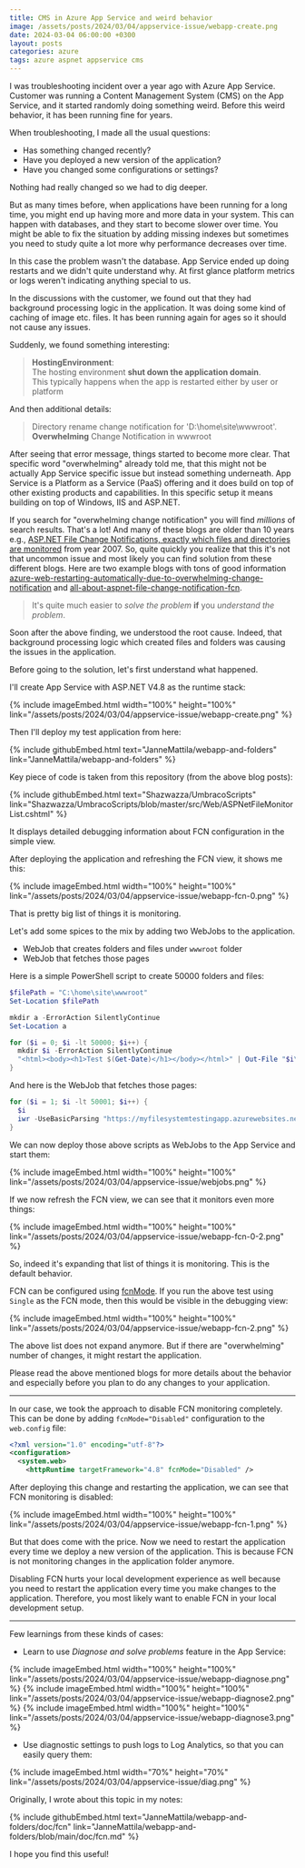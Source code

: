 ```yaml
---
title: CMS in Azure App Service and weird behavior
image: /assets/posts/2024/03/04/appservice-issue/webapp-create.png
date: 2024-03-04 06:00:00 +0300
layout: posts
categories: azure
tags: azure aspnet appservice cms
---
```

I was troubleshooting incident over a year ago with Azure App Service.
Customer was running a Content Management System (CMS) on the App Service,
and it started randomly doing something weird.
Before this weird behavior, it has been running fine for years.

When troubleshooting, I made all the usual questions:

- Has something changed recently?
- Have you deployed a new version of the application?
- Have you changed some configurations or settings?

Nothing had really changed so we had to dig deeper.

But as many times before, when applications have been running for a long time,
you might end up having more and more data in your system.
This can happen with databases, and they start to become slower over time.
You might be able to fix the situation by adding missing indexes but
sometimes you need to study quite a lot more why performance decreases over time.

In this case the problem wasn't the database. 
App Service ended up doing restarts and we didn't quite understand why.
At first glance platform metrics or logs weren't indicating anything special to us.

In the discussions with the customer, we found out that they had
background processing logic in the application. It was doing some
kind of caching of image etc. files. It has been running again for ages
so it should not cause any issues.

Suddenly, we found something interesting:

> **HostingEnvironment**:<br/>
> The hosting environment **shut down the application domain**.<br/>
> This typically happens when the app is restarted either by user or platform

And then additional details:

> Directory rename change notification for 'D:\home\site\wwwroot'.<br/>
> **Overwhelming** Change Notification in wwwroot 

After seeing that error message, things started to become more clear.
That specific word "overwhelming" already told me, that this might not be
actually App Service specific issue but instead something underneath.
App Service is a Platform as a Service (PaaS) offering and 
it does build on top of other existing products and capabilities.
In this specific setup it means building on top of Windows, IIS and ASP.NET.

If you search for "overwhelming change notification" you will find
_millions_ of search results. That's a lot! And many of these blogs
are older than 10 years e.g., 
[ASP.NET File Change Notifications, exactly which files and directories are monitored](https://learn.microsoft.com/en-us/archive/blogs/tmarq/asp-net-file-change-notifications-exactly-which-files-and-directories-are-monitored)
from year 2007.
So, quite quickly you realize that this it's not that uncommon issue
and most likely you can find solution from these different blogs.
Here are two example blogs with tons of good information 
[azure-web-restarting-automatically-due-to-overwhelming-change-notification](https://www.rahulpnath.com/blog/azure-web-restarting-automatically-due-to-overwhelming-change-notification/) and
[all-about-aspnet-file-change-notification-fcn](https://shazwazza.com/post/all-about-aspnet-file-change-notification-fcn/).

> It's quite much easier to _solve the problem_ **if** you _understand the problem_.

Soon after the above finding, we understood the root cause.
Indeed, that background processing logic which created files and folders
was causing the issues in the application.

Before going to the solution, let's first understand what happened.

I'll create App Service with ASP.NET V4.8 as the runtime stack:

{% include imageEmbed.html width="100%" height="100%" link="/assets/posts/2024/03/04/appservice-issue/webapp-create.png" %}

Then I'll deploy my test application from here:

{% include githubEmbed.html text="JanneMattila/webapp-and-folders" link="JanneMattila/webapp-and-folders" %}

Key piece of code is taken from this repository (from the above blog posts):

{% include githubEmbed.html text="Shazwazza/UmbracoScripts" link="Shazwazza/UmbracoScripts/blob/master/src/Web/ASPNetFileMonitorList.cshtml" %}

It displays detailed debugging information about FCN configuration in the simple view.

After deploying the application and refreshing the FCN view, it shows me this:

{% include imageEmbed.html width="100%" height="100%" link="/assets/posts/2024/03/04/appservice-issue/webapp-fcn-0.png" %}

That is pretty big list of things it is monitoring.

Let's add some spices to the mix by adding two WebJobs to the application.

- WebJob that creates folders and files under `wwwroot` folder
- WebJob that fetches those pages

Here is a simple PowerShell script to create 50000 folders and files:

```powershell
$filePath = "C:\home\site\wwwroot"
Set-Location $filePath

mkdir a -ErrorAction SilentlyContinue
Set-Location a

for ($i = 0; $i -lt 50000; $i++) {
  mkdir $i -ErrorAction SilentlyContinue
  "<html><body><h1>Test $(Get-Date)</h1></body></html>" | Out-File "$i\index.html"
}
```

And here is the WebJob that fetches those pages:

```powershell
for ($i = 1; $i -lt 50001; $i++) {
  $i
  iwr -UseBasicParsing "https://myfilesystemtestingapp.azurewebsites.net/a/$i" | Out-Null
}
```

We can now deploy those above scripts as WebJobs to the App Service and start them:

{% include imageEmbed.html width="100%" height="100%" link="/assets/posts/2024/03/04/appservice-issue/webjobs.png" %}

If we now refresh the FCN view, we can see that it monitors even more things:

{% include imageEmbed.html width="100%" height="100%" link="/assets/posts/2024/03/04/appservice-issue/webapp-fcn-0-2.png" %}

So, indeed it's expanding that list of things it is monitoring.
This is the default behavior.

FCN can be configured using [fcnMode](https://learn.microsoft.com/en-us/dotnet/api/system.web.configuration.fcnmode?view=netframework-4.8.1).
If you run the above test using `Single` as the FCN mode, then 
this would be visible in the debugging view:

{% include imageEmbed.html width="100%" height="100%" link="/assets/posts/2024/03/04/appservice-issue/webapp-fcn-2.png" %}

The above list does not expand anymore. 
But if there are "overwhelming" number of changes, it might restart the application.

Please read the above mentioned blogs for more details about the behavior and
especially before you plan to do any changes to your application.

---

In our case, we took the approach to disable FCN monitoring completely.
This can be done by adding `fcnMode="Disabled"` configuration to the `web.config` file:

```xml
<?xml version="1.0" encoding="utf-8"?>
<configuration>
  <system.web>
    <httpRuntime targetFramework="4.8" fcnMode="Disabled" />
```

After deploying this change and restarting the application, we can see that FCN monitoring is disabled:

{% include imageEmbed.html width="100%" height="100%" link="/assets/posts/2024/03/04/appservice-issue/webapp-fcn-1.png" %}

But that does come with the price. Now we need to restart the application
every time we deploy a new version of the application. This is because
FCN is not monitoring changes in the application folder anymore.

Disabling FCN hurts your local development experience as well because
you need to restart the application every time you make changes to the application.
Therefore, you most likely want to enable FCN in your local development setup.

---

Few learnings from these kinds of cases:

- Learn to use _Diagnose and solve problems_ feature in the App Service:

{% include imageEmbed.html width="100%" height="100%" link="/assets/posts/2024/03/04/appservice-issue/webapp-diagnose.png" %}
{% include imageEmbed.html width="100%" height="100%" link="/assets/posts/2024/03/04/appservice-issue/webapp-diagnose2.png" %}
{% include imageEmbed.html width="100%" height="100%" link="/assets/posts/2024/03/04/appservice-issue/webapp-diagnose3.png" %}

- Use diagnostic settings to push logs to Log Analytics, so that you can easily query them:

{% include imageEmbed.html width="70%" height="70%" link="/assets/posts/2024/03/04/appservice-issue/diag.png" %}

Originally, I wrote about this topic in my notes:

{% include githubEmbed.html text="JanneMattila/webapp-and-folders/doc/fcn" link="JanneMattila/webapp-and-folders/blob/main/doc/fcn.md" %}

I hope you find this useful!
